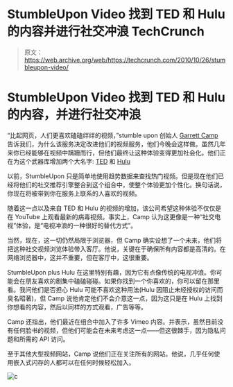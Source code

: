 # StumbleUpon Video 找到 TED 和 Hulu 的内容并进行社交冲浪 TechCrunch

> 原文：<https://web.archive.org/web/https://techcrunch.com/2010/10/26/stumbleupon-video/>

# StumbleUpon Video 找到 TED 和 Hulu 的内容，并进行社交冲浪

“比起网页，人们更喜欢磕磕绊绊的视频，”stumble upon 创始人 [Garrett Camp](https://web.archive.org/web/20221005185042/http://www.crunchbase.com/person/garrett-camp) 告诉我们，为什么该服务决定改进他们的视频服务，他们今晚会这样做。虽然几年来你已经能够在视频中蹒跚而行，但他们最终让这种体验变得更加社会化。他们正在为这个武器库增加两个大名字: [TED](https://web.archive.org/web/20221005185042/http://www.ted.com/) 和 [Hulu](https://web.archive.org/web/20221005185042/http://hulu.com/)

以前，StumbleUpon 只是简单地使用趋势数据来查找热门视频。但是现在他们已经将他们的社交推荐引擎整合到这个组合中，使整个体验更加个性化。换句话说，你现在将被带到你在服务上联系的人喜欢的视频。

随着这一点以及来自 TED 和 Hulu 的视频的增加，该公司希望这种体验不仅仅是在 YouTube 上观看最新的病毒视频。事实上，Camp 认为这更像是一种“社交电视”体验，是“电视冲浪的一种很好的替代方式”。

当然，现在，这一切仍然局限于浏览器，但 Camp 确实设想了一个未来，他们将把这种社交视频浏览体验带入客厅。他说，关键在于确保所有内容都是高清的。在网络浏览器中，这并不重要，但在客厅中，这很重要。

StumbleUpon plus Hulu 在这里特别有趣，因为它有点像传统的电视冲浪。你可能会在朋友喜欢的剧集中磕磕碰碰。如果你找到一个你喜欢的，你可以留在那里看。我问他们是否担心 Hulu 可能不喜欢这种用法(Hulu 因阻止未经授权的访问而臭名昭著)，但 Camp 说他肯定他们不会介意这一点，因为这只是在 Hulu 上找到你想看的内容，然后以同样的方式观看，广告等等。

Camp 还指出，他们最近在组合中加入了许多 Vimeo 内容。并表示，虽然目前没有任何脸书的视频，但他们可能会在未来考虑这一点——但这很棘手，因为隐私问题和所需的 API 访问。

至于其他大型视频网站，Camp 说他们正在关注所有的网站。他说，几乎任何使用嵌入式闪存的人都可以在任何时候轻松加入。

![](img/1d7a1c370d01871d0a260cc756feec7b.png "c")